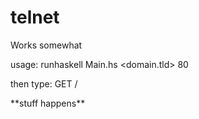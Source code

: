 # telnet

Works somewhat

usage:
  runhaskell Main.hs <domain.tld> 80

then type:
  GET /

\*\*stuff happens\*\*
